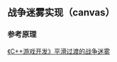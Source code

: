 ## 战争迷雾实现（canvas）
### 参考原理
[《C++游戏开发》平滑过渡的战争迷雾](http://blog.csdn.net/hust_xy/article/details/9712321)